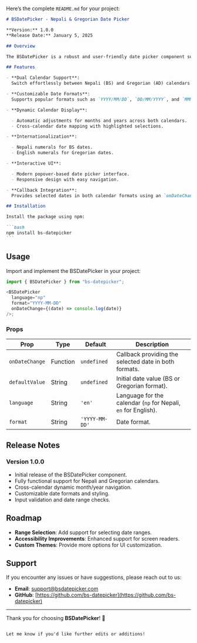 Here’s the complete `README.md` for your project:

````markdown
# BSDatePicker - Nepali & Gregorian Date Picker

**Version:** 1.0.0  
**Release Date:** January 5, 2025

## Overview

The BSDatePicker is a robust and user-friendly date picker component supporting both the Nepali (Bikram Sambat) and Gregorian (AD) calendar systems. It offers seamless integration for developers looking to implement dual-language date selection in their applications.

## Features

- **Dual Calendar Support**:  
  Switch effortlessly between Nepali (BS) and Gregorian (AD) calendars.

- **Customizable Date Formats**:  
  Supports popular formats such as `YYYY/MM/DD`, `DD/MM/YYYY`, and `MMMM DD, YYYY`.

- **Dynamic Calendar Display**:

  - Automatic adjustments for months and years across both calendars.
  - Cross-calendar date mapping with highlighted selections.

- **Internationalization**:

  - Nepali numerals for BS dates.
  - English numerals for Gregorian dates.

- **Interactive UI**:

  - Modern popover-based date picker interface.
  - Responsive design with easy navigation.

- **Callback Integration**:  
  Provides selected dates in both calendar formats using an `onDateChange` callback.

## Installation

Install the package using npm:

```bash
npm install bs-datepicker
```
````

## Usage

Import and implement the BSDatePicker in your project:

```typescript
import { BSDatePicker } from "bs-datepicker";

<BSDatePicker
  language="np"
  format="YYYY-MM-DD"
  onDateChange={(date) => console.log(date)}
/>;
```

### Props

| Prop           | Type     | Default        | Description                                                    |
| -------------- | -------- | -------------- | -------------------------------------------------------------- |
| `onDateChange` | Function | `undefined`    | Callback providing the selected date in both formats.          |
| `defaultValue` | String   | `undefined`    | Initial date value (BS or Gregorian format).                   |
| `language`     | String   | `'en'`         | Language for the calendar (`np` for Nepali, `en` for English). |
| `format`       | String   | `'YYYY-MM-DD'` | Date format.                                                   |

## Release Notes

### Version 1.0.0

- Initial release of the BSDatePicker component.
- Fully functional support for Nepali and Gregorian calendars.
- Cross-calendar dynamic month/year navigation.
- Customizable date formats and styling.
- Input validation and date range checks.

## Roadmap

- **Range Selection**: Add support for selecting date ranges.
- **Accessibility Improvements**: Enhanced support for screen readers.
- **Custom Themes**: Provide more options for UI customization.

## Support

If you encounter any issues or have suggestions, please reach out to us:

- **Email**: support@bsdatepicker.com
- **GitHub**: [https://github.com/bs-datepicker](https://github.com/bs-datepicker)

---

Thank you for choosing **BSDatePicker**! 🎉

```

Let me know if you'd like further edits or additions!
```
